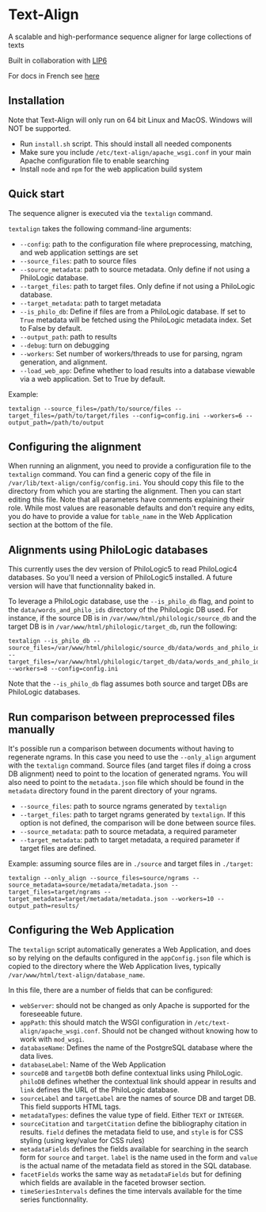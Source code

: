 # Text-Align #
A scalable and high-performance sequence aligner for large collections of texts

Built in collaboration with <a href="https://www.lip6.fr/?LANG=en">LIP6</a>

For docs in French see [here](docs/french/quickstart.md)

## Installation ##

Note that Text-Align will only run on 64 bit Linux and MacOS. Windows will NOT be supported.

- Run `install.sh` script. This should install all needed components
- Make sure you include `/etc/text-align/apache_wsgi.conf` in your main Apache configuration file to enable searching
- Install `node` and `npm` for the web application build system

## Quick start ##

The sequence aligner is executed via the `textalign` command.

`textalign` takes the following command-line arguments:

* `--config`: path to the configuration file where preprocessing, matching, and web application settings are set
* `--source_files`: path to source files
* `--source_metadata`: path to source metadata. Only define if not using a PhiloLogic database.
* `--target_files`: path to target files. Only define if not using a PhiloLogic database.
* `--target_metadata`: path to target metadata
* `--is_philo_db`: Define if files are from a PhiloLogic database. If set to `True` metadata will be fetched using the PhiloLogic metadata index. Set to False by default.
* `--output_path`: path to results
* `--debug`: turn on debugging
* `--workers`: Set number of workers/threads to use for parsing, ngram generation, and alignment.
* `--load_web_app`: Define whether to load results into a database viewable via a web application. Set to True by default.


Example:

```console
textalign --source_files=/path/to/source/files --target_files=/path/to/target/files --config=config.ini --workers=6 --output_path=/path/to/output
```

## Configuring the alignment ##
When running an alignment, you need to provide a configuration file to the `textalign` command. You can find a generic copy of the file in `/var/lib/text-align/config/config.ini`. You should copy this file to the directory from which you are starting the alignment. Then you can start editing this file. Note that all parameters have comments explaining their role. While most values are reasonable defaults and don't require any edits, you do have to provide a value for `table_name` in the Web Application section at the bottom of the file.


## Alignments using PhiloLogic databases ##

This currently uses the dev version of PhiloLogic5 to read PhiloLogic4 databases. So you'll need a version of PhiloLogic5 installed.
A future version will have that functionnality baked in.

To leverage a PhiloLogic database, use the `--is_philo_db` flag, and point to the `data/words_and_philo_ids` directory of the PhiloLogic DB used.
For instance, if the source DB is in `/var/www/html/philologic/source_db` and the target DB is in `/var/www/html/philologic/target_db`,
run the following:

```console
textalign --is_philo_db --source_files=/var/www/html/philologic/source_db/data/words_and_philo_ids/ --target_files=/var/www/html/philologic/target_db/data/words_and_philo_ids/ --workers=8 --config=config.ini
```

Note that the `--is_philo_db` flag assumes both source and target DBs are PhiloLogic databases.


## Run comparison between preprocessed files manually ##

It's possible run a comparison between documents without having to regenerate ngrams. In this case you need to use the
`--only_align` argument with the `textalign` command. Source files (and target files if doing a cross DB alignment) need to point
to the location of generated ngrams. You will also need to point to the `metadata.json` file which should be found in the `metadata`
directory found in the parent directory of your ngrams.

* `--source_files`: path to source ngrams generated by `textalign`
* `--target_files`: path to target ngrams generated by `textalign`. If this option is not defined, the comparison will be done between source files.
* `--source_metadata`: path to source metadata, a required parameter
* `--target_metadata`: path to target metadata, a required parameter if target files are defined.

Example: assuming source files are in `./source` and target files in `./target`:

```console
textalign --only_align --source_files=source/ngrams --source_metadata=source/metadata/metadata.json --target_files=target/ngrams --target_metadata=target/metadata/metadata.json --workers=10 --output_path=results/
```


## Configuring the Web Application ##

The `textalign` script automatically generates a Web Application, and does so by relying on the defaults configured in the `appConfig.json` file which is copied to the directory where the Web Application lives, typically `/var/www/html/text-align/database_name`.

In this file, there are a number of fields that can be configured:
* `webServer`: should not be changed as only Apache is supported for the foreseeable future.
* `appPath`: this should match the WSGI configuration in `/etc/text-align/apache_wsgi.conf`. Should not be changed without knowing how to work with `mod_wsgi`.
* `databaseName`: Defines the name of the PostgreSQL database where the data lives.
* `databaseLabel`: Name of the Web Application
* `sourceDB` and `targetDB` both define contextual links using PhiloLogic. `philoDB` defines whether the contextual link should appear in results and `link` defines the URL of the PhiloLogic database.
* `sourceLabel` and `targetLabel` are the names of source DB and target DB. This field supports HTML tags.
* `metadataTypes`: defines the value type of field. Either `TEXT` or `INTEGER`.
* `sourceCitation` and `targetCitation` define the bibliography citation in results. `field` defines the metadata field to use, and `style` is for CSS styling (using key/value for CSS rules)
* `metadataFields` defines the fields available for searching in the search form for `source` and `target`. `label` is the name used in the form and `value` is the actual name of the metadata field as stored in the SQL database.
* `facetFields` works the same way as `metadataFields` but for defining which fields are available in the faceted browser section.
* `timeSeriesIntervals` defines the time intervals available for the time series functionnality.